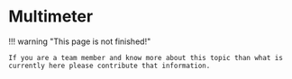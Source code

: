 # Multimeter

!!! warning "This page is not finished!"

    If you are a team member and know more about this topic than what is currently here please contribute that information.